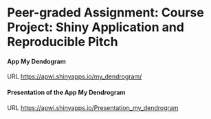 ﻿# Peer-graded Assignment: Course Project: Shiny Application and Reproducible Pitch

#### App My Dendogram 
URL https://apwi.shinyapps.io/my_dendrogram/

#### Presentation of the App My Dendrogram 
URL https://apwi.shinyapps.io/Presentation_my_dendrogram
